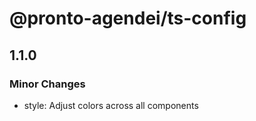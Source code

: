 # @pronto-agendei/ts-config

## 1.1.0

### Minor Changes

- style: Adjust colors across all components
